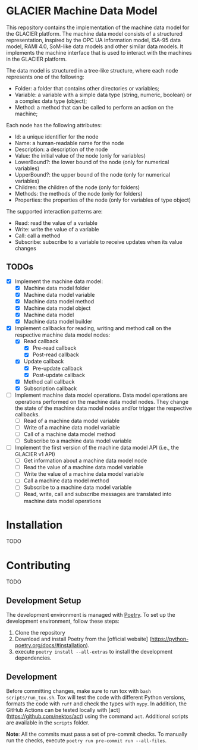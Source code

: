 # GLACIER Machine Data Model

This repository contains the implementation of the machine data model for the GLACIER platform.
The machine data model consists of a structured representation, inspired by
the OPC UA information model, ISA-95 data model, RAMI 4.0, SoM-like data
models and other similar data models.
It implements the machine interface that is used to interact with the
machines in the GLACIER platform.

The data model is structured in a tree-like structure, where each node
represents one of the following:

- Folder: a folder that contains other directories or variables;
- Variable: a variable with a simple data type (string, numeric, boolean) or a
complex data type (object);
- Method: a method that can be called to perform an action on the machine;

Each node has the following attributes:

- Id: a unique identifier for the node
- Name: a human-readable name for the node
- Description: a description of the node
- Value: the initial value of the node (only for variables)
- LowerBound?: the lower bound of the node (only for numerical variables)
- UpperBound?: the upper bound of the node (only for numerical variables)
- Children: the children of the node (only for folders)
- Methods: the methods of the node (only for folders)
- Properties: the properties of the node (only for variables of type object)

The supported interaction patterns are:

- Read: read the value of a variable
- Write: write the value of a variable
- Call: call a method
- Subscribe: subscribe to a variable to receive updates when its value changes

## TODOs

- [x] Implement the machine data model:
  - [x] Machine data model folder
  - [x] Machine data model variable
  - [x] Machine data model method
  - [x] Machine data model object
  - [x] Machine data model
  - [x] Machine data model builder
- [x] Implement callbacks for reading, writing and method call on the respective
  machine data model nodes:
  - [x] Read callback
    - [x] Pre-read callback
    - [x] Post-read callback
  - [x] Update callback
    - [x] Pre-update callback
    - [x] Post-update callback
  - [x] Method call callback
  - [x] Subscription callback
- [ ] Implement machine data model operations. Data model operations are
  operations performed on the machine data model nodes. They change the state
  of the machine data model nodes and/or trigger the respective callbacks.
  - [ ] Read of a machine data model variable
  - [ ] Write of a machine data model variable
  - [ ] Call of a machine data model method
  - [ ] Subscribe to a machine data model variable
- [ ] Implement the first version of the machine data model API (i.e., the
GLACIER v1 API)
  - [ ] Get information about a machine data model node
  - [ ] Read the value of a machine data model variable
  - [ ] Write the value of a machine data model variable
  - [ ] Call a machine data model method
  - [ ] Subscribe to a machine data model variable
  - [ ] Read, write, call and subscribe messages are translated into machine
    data model operations

# Installation

TODO

# Contributing

TODO

## Development Setup

The development environment is managed with [Poetry](https://python-poetry.org/).
To set up the development environment, follow these steps:

1. Clone the repository
2. Download and install Poetry from the [official website]
   (https://python-poetry.org/docs/#installation).
3. execute `poetry install --all-extras` to install the development dependencies.

## Development

Before committing changes, make sure to run tox with `bash scripts/run_tox.sh`.
Tox will test the code with different Python versions, formats the code with
`ruff` and check the types with `mypy`.
In addition, the GitHub Actions can be tested locally with [act]
(https://github.com/nektos/act) using the command `act`.
Additional scripts are available in the `scripts` folder.

**Note**: All the commits must pass a set of pre-commit checks. To manually run
the checks, execute `poetry run pre-commit run --all-files`.
